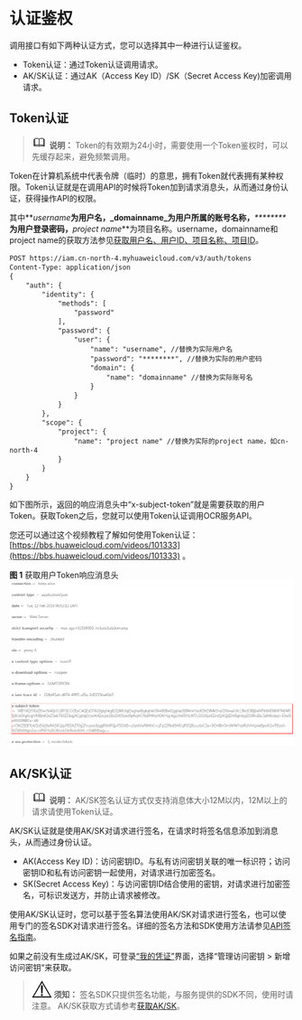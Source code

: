 # 认证鉴权<a name="ocr_03_0005"></a>

调用接口有如下两种认证方式，您可以选择其中一种进行认证鉴权。

-   Token认证：通过Token认证调用请求。
-   AK/SK认证：通过AK（Access Key ID）/SK（Secret Access Key\)加密调用请求。

## Token认证<a name="section94702116509"></a>

>![](public_sys-resources/icon-note.gif) **说明：** 
>Token的有效期为24小时，需要使用一个Token鉴权时，可以先缓存起来，避免频繁调用。

Token在计算机系统中代表令牌（临时）的意思，拥有Token就代表拥有某种权限。Token认证就是在调用API的时候将Token加到请求消息头，从而通过身份认证，获得操作API的权限。

其中**_username_**为用户名，_**domainname**_为用户所属的账号名称，**_\*\*\*\*\*\*\*\*_**为用户登录密码，**_project name_**为项目名称。username，domainname和project name的获取方法参见[获取用户名、用户ID、项目名称、项目ID](https://support.huaweicloud.com/api-iam/iam_17_0002.html)。

```
POST https://iam.cn-north-4.myhuaweicloud.com/v3/auth/tokens
Content-Type: application/json
{ 
    "auth": { 
        "identity": { 
            "methods": [ 
                "password" 
            ], 
            "password": { 
                "user": { 
                    "name": "username", //替换为实际用户名
                    "password": "********", //替换为实际的用户密码
                    "domain": { 
                        "name": "domainname" //替换为实际账号名
                    } 
                } 
            } 
        }, 
        "scope": { 
            "project": { 
                "name": "project name" //替换为实际的project name，如cn-north-4
            } 
        } 
    } 
}
```

如下图所示，返回的响应消息头中“x-subject-token”就是需要获取的用户Token。获取Token之后，您就可以使用Token认证调用OCR服务API。

您还可以通过这个视频教程了解如何使用Token认证：[https://bbs.huaweicloud.com/videos/101333](https://bbs.huaweicloud.com/videos/101333)  。

**图 1**  获取用户Token响应消息头<a name="fig2076911341288"></a>  
![](figures/获取用户Token响应消息头.png "获取用户Token响应消息头")

## AK/SK认证<a name="section772991411415"></a>

>![](public_sys-resources/icon-note.gif) **说明：** 
>AK/SK签名认证方式仅支持消息体大小12M以内，12M以上的请求请使用Token认证。

AK/SK认证就是使用AK/SK对请求进行签名，在请求时将签名信息添加到消息头，从而通过身份认证。

-   AK\(Access Key ID\)：访问密钥ID。与私有访问密钥关联的唯一标识符；访问密钥ID和私有访问密钥一起使用，对请求进行加密签名。
-   SK\(Secret Access Key\)：与访问密钥ID结合使用的密钥，对请求进行加密签名，可标识发送方，并防止请求被修改。

使用AK/SK认证时，您可以基于签名算法使用AK/SK对请求进行签名，也可以使用专门的签名SDK对请求进行签名。详细的签名方法和SDK使用方法请参见[API签名指南](https://support.huaweicloud.com/devg-apisign/api-sign-provide.html)。

如果之前没有生成过AK/SK，可登录[“我的凭证”](https://console.huaweicloud.com/iam/?locale=zh-cn#/myCredential)界面，选择“管理访问密钥  \>  新增访问密钥“来获取。

>![](public_sys-resources/icon-notice.gif) **须知：** 
>签名SDK只提供签名功能，与服务提供的SDK不同，使用时请注意。
>AK/SK获取方式请参考[获取AK/SK](https://support.huaweicloud.com/devg-apisign/api-sign-provide.html#api-sign-provide__section5742192219435)。

